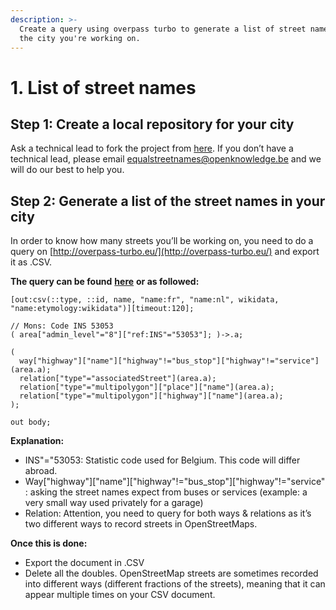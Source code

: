 ```yaml
---
description: >-
  Create a query using overpass turbo to generate a list of street names from
  the city you're working on.
---
```


# 1. List of street names

## Step 1: Create a local repository for your city 

Ask a technical lead to fork the project from [here](https://github.com/openknowledgebe/equalstreetnames/blob/master/docs/replicate.md). If you don’t have a technical lead, please email [equalstreetnames@openknowledge.be](mailto:equalstreetnames@openknowledge.be) and we will do our best to help you.

## Step 2: Generate a list of the street names in your city

In order to know how many streets you’ll be working on, you need to do a query on [http://overpass-turbo.eu/](http://overpass-turbo.eu/) and export it as .CSV.

**The query can be found** [**here**](http://overpass-turbo.eu/s/129j) **or as followed:**

```text
[out:csv(::type, ::id, name, "name:fr", "name:nl", wikidata, "name:etymology:wikidata")][timeout:120];

// Mons: Code INS 53053
( area["admin_level"="8"]["ref:INS"="53053"]; )->.a;

(
  way["highway"]["name"]["highway"!="bus_stop"]["highway"!="service"](area.a);
  relation["type"="associatedStreet"](area.a);
  relation["type"="multipolygon"]["place"]["name"](area.a);
  relation["type"="multipolygon"]["highway"]["name"](area.a);
);

out body;
```

**Explanation:** 

* INS"="53053: Statistic code used for Belgium. This code will differ abroad. 
* Way\["highway"\]\["name"\]\["highway"!="bus\_stop"\]\["highway"!="service" : asking the street names expect from buses or services \(example: a very small way used privately for a garage\)
* Relation: Attention, you need to query for both ways & relations as it’s two different ways to record streets in OpenStreetMaps.

**Once this is done:** 

* Export the document in .CSV 
* Delete all the doubles. OpenStreetMap streets are sometimes recorded into different ways \(different fractions of the streets\), meaning that it can appear multiple times on your CSV document.

